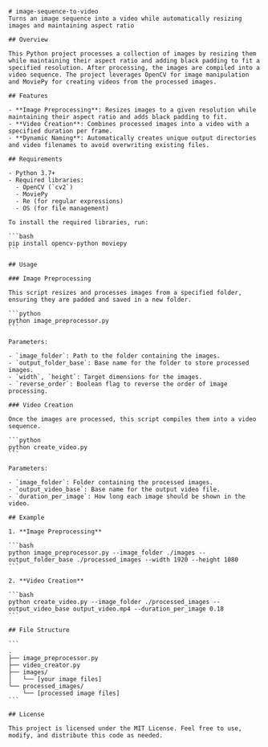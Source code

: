 
    # image-sequence-to-video
    Turns an image sequence into a video while automatically resizing images and maintaining aspect ratio
    
    ## Overview
    
    This Python project processes a collection of images by resizing them while maintaining their aspect ratio and adding black padding to fit a specified resolution. After processing, the images are compiled into a video sequence. The project leverages OpenCV for image manipulation and MoviePy for creating videos from the processed images.
    
    ## Features
    
    - **Image Preprocessing**: Resizes images to a given resolution while maintaining their aspect ratio and adds black padding to fit.
    - **Video Creation**: Combines processed images into a video with a specified duration per frame.
    - **Dynamic Naming**: Automatically creates unique output directories and video filenames to avoid overwriting existing files.
    
    ## Requirements
    
    - Python 3.7+
    - Required libraries:
      - OpenCV (`cv2`)
      - MoviePy
      - Re (for regular expressions)
      - OS (for file management)
    
    To install the required libraries, run:
    
    ```bash
    pip install opencv-python moviepy
    ```
    
    ## Usage
    
    ### Image Preprocessing
    
    This script resizes and processes images from a specified folder, ensuring they are padded and saved in a new folder. 
    
    ```python
    python image_preprocessor.py
    ```
    
    Parameters:
    
    - `image_folder`: Path to the folder containing the images.
    - `output_folder_base`: Base name for the folder to store processed images.
    - `width`, `height`: Target dimensions for the images.
    - `reverse_order`: Boolean flag to reverse the order of image processing.
    
    ### Video Creation
    
    Once the images are processed, this script compiles them into a video sequence.
    
    ```python
    python create_video.py
    ```
    
    Parameters:
    
    - `image_folder`: Folder containing the processed images.
    - `output_video_base`: Base name for the output video file.
    - `duration_per_image`: How long each image should be shown in the video.
    
    ## Example
    
    1. **Image Preprocessing**
    
    ```bash
    python image_preprocessor.py --image_folder ./images --output_folder_base ./processed_images --width 1920 --height 1080
    ```
    
    2. **Video Creation**
    
    ```bash
    python create_video.py --image_folder ./processed_images --output_video_base output_video.mp4 --duration_per_image 0.18
    ```
    
    ## File Structure
    
    ```
    .
    ├── image_preprocessor.py
    ├── video_creator.py
    ├── images/
    │   └── [your image files]
    └── processed_images/
        └── [processed image files]
    ```
    
    ## License
    
    This project is licensed under the MIT License. Feel free to use, modify, and distribute this code as needed. 
    